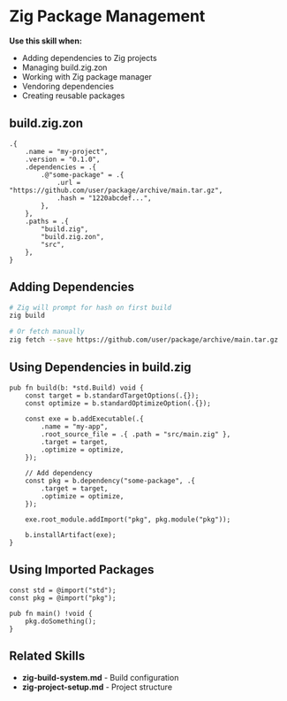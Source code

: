 # Zig Package Management

**Use this skill when:**
- Adding dependencies to Zig projects
- Managing build.zig.zon
- Working with Zig package manager
- Vendoring dependencies
- Creating reusable packages

## build.zig.zon

```zig
.{
    .name = "my-project",
    .version = "0.1.0",
    .dependencies = .{
        .@"some-package" = .{
            .url = "https://github.com/user/package/archive/main.tar.gz",
            .hash = "1220abcdef...",
        },
    },
    .paths = .{
        "build.zig",
        "build.zig.zon",
        "src",
    },
}
```

## Adding Dependencies

```bash
# Zig will prompt for hash on first build
zig build

# Or fetch manually
zig fetch --save https://github.com/user/package/archive/main.tar.gz
```

## Using Dependencies in build.zig

```zig
pub fn build(b: *std.Build) void {
    const target = b.standardTargetOptions(.{});
    const optimize = b.standardOptimizeOption(.{});

    const exe = b.addExecutable(.{
        .name = "my-app",
        .root_source_file = .{ .path = "src/main.zig" },
        .target = target,
        .optimize = optimize,
    });

    // Add dependency
    const pkg = b.dependency("some-package", .{
        .target = target,
        .optimize = optimize,
    });

    exe.root_module.addImport("pkg", pkg.module("pkg"));

    b.installArtifact(exe);
}
```

## Using Imported Packages

```zig
const std = @import("std");
const pkg = @import("pkg");

pub fn main() !void {
    pkg.doSomething();
}
```

## Related Skills

- **zig-build-system.md** - Build configuration
- **zig-project-setup.md** - Project structure

